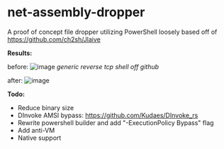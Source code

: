 # net-assembly-dropper
A proof of concept file dropper utilizing PowerShell loosely based off of https://github.com/ch2sh/Jlaive 

**Results:**

before: ![image](https://user-images.githubusercontent.com/42078529/169199884-6b8f7605-db08-435d-82ca-4935b1d86a79.png)
*generic reverse tcp shell off github*

after: ![image](https://user-images.githubusercontent.com/42078529/169199902-304cef2c-fa87-4c4a-a7e1-85f9529cfd40.png)

**Todo:**
- Reduce binary size
- DInvoke AMSI bypass: https://github.com/Kudaes/DInvoke_rs 
- Rewrite powershell builder and add "-ExecutionPolicy Bypass" flag
- Add anti-VM
- Native support
